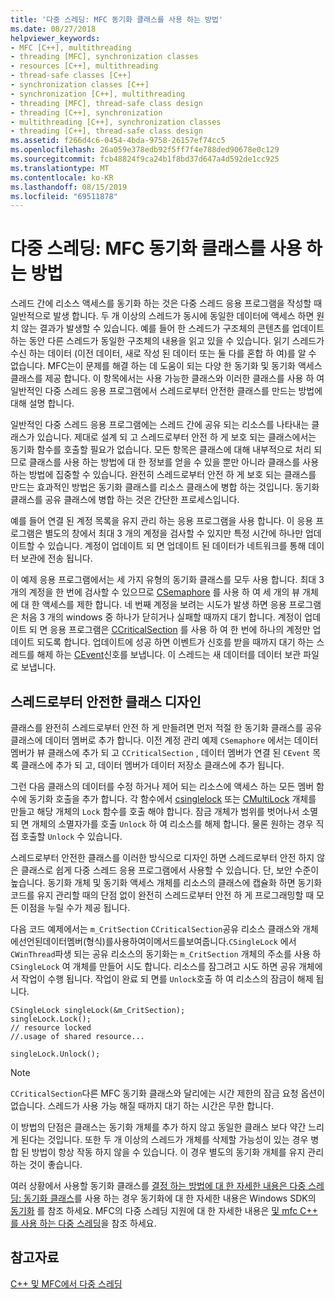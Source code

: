 ```yaml
---
title: '다중 스레딩: MFC 동기화 클래스를 사용 하는 방법'
ms.date: 08/27/2018
helpviewer_keywords:
- MFC [C++], multithreading
- threading [MFC], synchronization classes
- resources [C++], multithreading
- thread-safe classes [C++]
- synchronization classes [C++]
- synchronization [C++], multithreading
- threading [MFC], thread-safe class design
- threading [C++], synchronization
- multithreading [C++], synchronization classes
- threading [C++], thread-safe class design
ms.assetid: f266d4c6-0454-4bda-9758-26157ef74cc5
ms.openlocfilehash: 26a059e378edb92f5ff7f4e788ded90678e0c129
ms.sourcegitcommit: fcb48824f9ca24b1f8bd37d647a4d592de1cc925
ms.translationtype: MT
ms.contentlocale: ko-KR
ms.lasthandoff: 08/15/2019
ms.locfileid: "69511878"
---
```

# <a name="multithreading-how-to-use-the-mfc-synchronization-classes"></a>다중 스레딩: MFC 동기화 클래스를 사용 하는 방법

스레드 간에 리소스 액세스를 동기화 하는 것은 다중 스레드 응용 프로그램을 작성할 때 일반적으로 발생 합니다. 두 개 이상의 스레드가 동시에 동일한 데이터에 액세스 하면 원치 않는 결과가 발생할 수 있습니다. 예를 들어 한 스레드가 구조체의 콘텐츠를 업데이트 하는 동안 다른 스레드가 동일한 구조체의 내용을 읽고 있을 수 있습니다. 읽기 스레드가 수신 하는 데이터 (이전 데이터, 새로 작성 된 데이터 또는 둘 다를 혼합 하 여)를 알 수 없습니다. MFC는이 문제를 해결 하는 데 도움이 되는 다양 한 동기화 및 동기화 액세스 클래스를 제공 합니다. 이 항목에서는 사용 가능한 클래스와 이러한 클래스를 사용 하 여 일반적인 다중 스레드 응용 프로그램에서 스레드로부터 안전한 클래스를 만드는 방법에 대해 설명 합니다.

일반적인 다중 스레드 응용 프로그램에는 스레드 간에 공유 되는 리소스를 나타내는 클래스가 있습니다. 제대로 설계 되 고 스레드로부터 안전 하 게 보호 되는 클래스에서는 동기화 함수를 호출할 필요가 없습니다. 모든 항목은 클래스에 대해 내부적으로 처리 되므로 클래스를 사용 하는 방법에 대 한 정보를 얻을 수 있을 뿐만 아니라 클래스를 사용 하는 방법에 집중할 수 있습니다. 완전히 스레드로부터 안전 하 게 보호 되는 클래스를 만드는 효과적인 방법은 동기화 클래스를 리소스 클래스에 병합 하는 것입니다. 동기화 클래스를 공유 클래스에 병합 하는 것은 간단한 프로세스입니다.

예를 들어 연결 된 계정 목록을 유지 관리 하는 응용 프로그램을 사용 합니다. 이 응용 프로그램은 별도의 창에서 최대 3 개의 계정을 검사할 수 있지만 특정 시간에 하나만 업데이트할 수 있습니다. 계정이 업데이트 되 면 업데이트 된 데이터가 네트워크를 통해 데이터 보관에 전송 됩니다.

이 예제 응용 프로그램에서는 세 가지 유형의 동기화 클래스를 모두 사용 합니다. 최대 3 개의 계정을 한 번에 검사할 수 있으므로 [CSemaphore](../mfc/reference/csemaphore-class.md) 를 사용 하 여 세 개의 뷰 개체에 대 한 액세스를 제한 합니다. 네 번째 계정을 보려는 시도가 발생 하면 응용 프로그램은 처음 3 개의 windows 중 하나가 닫히거나 실패할 때까지 대기 합니다. 계정이 업데이트 되 면 응용 프로그램은 [CCriticalSection](../mfc/reference/ccriticalsection-class.md) 를 사용 하 여 한 번에 하나의 계정만 업데이트 되도록 합니다. 업데이트에 성공 하면 이벤트가 신호를 받을 때까지 대기 하는 스레드를 해제 하는 [CEvent](../mfc/reference/cevent-class.md)신호를 보냅니다. 이 스레드는 새 데이터를 데이터 보관 파일로 보냅니다.

##  <a name="_mfc_designing_a_thread.2d.safe_class"></a>스레드로부터 안전한 클래스 디자인

클래스를 완전히 스레드로부터 안전 하 게 만들려면 먼저 적절 한 동기화 클래스를 공유 클래스에 데이터 멤버로 추가 합니다. 이전 계정 관리 예제 `CSemaphore` 에서는 데이터 멤버가 뷰 클래스에 추가 되 고 `CCriticalSection` , 데이터 멤버가 연결 된 `CEvent` 목록 클래스에 추가 되 고, 데이터 멤버가 데이터 저장소 클래스에 추가 됩니다.

그런 다음 클래스의 데이터를 수정 하거나 제어 되는 리소스에 액세스 하는 모든 멤버 함수에 동기화 호출을 추가 합니다. 각 함수에서 [csinglelock](../mfc/reference/csinglelock-class.md) 또는 [CMultiLock](../mfc/reference/cmultilock-class.md) 개체를 만들고 해당 개체의 `Lock` 함수를 호출 해야 합니다. 잠금 개체가 범위를 벗어나서 소멸 되 면 개체의 소멸자가를 호출 `Unlock` 하 여 리소스를 해제 합니다. 물론 원하는 경우 직접 호출할 `Unlock` 수 있습니다.

스레드로부터 안전한 클래스를 이러한 방식으로 디자인 하면 스레드로부터 안전 하지 않은 클래스로 쉽게 다중 스레드 응용 프로그램에서 사용할 수 있습니다. 단, 보안 수준이 높습니다. 동기화 개체 및 동기화 액세스 개체를 리소스의 클래스에 캡슐화 하면 동기화 코드를 유지 관리할 때의 단점 없이 완전히 스레드로부터 안전 하 게 프로그래밍할 때 모든 이점을 누릴 수가 제공 됩니다.

다음 코드 예제에서는 `m_CritSection` `CCriticalSection`공유 리소스 클래스와 개체에선언된데이터멤버(형식)를사용하여이메서드를보여줍니다.`CSingleLock` 에서 `CWinThread`파생 되는 공유 리소스의 동기화는 `m_CritSection` 개체의 주소를 사용 하 `CSingleLock` 여 개체를 만들어 시도 합니다. 리소스를 잠그려고 시도 하면 공유 개체에서 작업이 수행 됩니다. 작업이 완료 되 면를 `Unlock`호출 하 여 리소스의 잠금이 해제 됩니다.

```
CSingleLock singleLock(&m_CritSection);
singleLock.Lock();
// resource locked
//.usage of shared resource...

singleLock.Unlock();
```

> [!NOTE]
> `CCriticalSection`다른 MFC 동기화 클래스와 달리에는 시간 제한의 잠금 요청 옵션이 없습니다. 스레드가 사용 가능 해질 때까지 대기 하는 시간은 무한 합니다.

이 방법의 단점은 클래스는 동기화 개체를 추가 하지 않고 동일한 클래스 보다 약간 느리게 된다는 것입니다. 또한 두 개 이상의 스레드가 개체를 삭제할 가능성이 있는 경우 병합 된 방법이 항상 작동 하지 않을 수 있습니다. 이 경우 별도의 동기화 개체를 유지 관리 하는 것이 좋습니다.

여러 상황에서 사용할 동기화 클래스를 [결정 하는 방법에 대 한 자세한 내용은 다중 스레딩: 동기화 클래스](multithreading-when-to-use-the-synchronization-classes.md)를 사용 하는 경우 동기화에 대 한 자세한 내용은 Windows SDK의 [동기화](/windows/win32/Sync/synchronization) 를 참조 하세요. MFC의 다중 스레딩 지원에 대 한 자세한 내용은 [및 mfc C++ 를 사용 하는 다중 스레딩](multithreading-with-cpp-and-mfc.md)을 참조 하세요.

## <a name="see-also"></a>참고자료

[C++ 및 MFC에서 다중 스레딩](multithreading-with-cpp-and-mfc.md)

